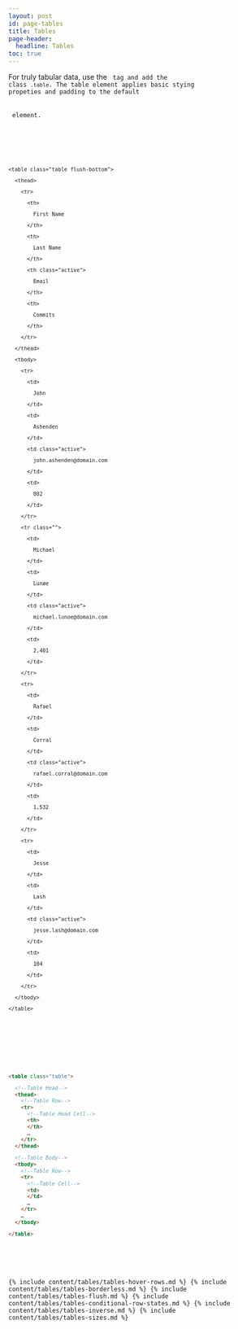 ```yaml
---
layout: post
id: page-tables
title: Tables
page-header:
  headline: Tables
toc: true
---
```


For truly tabular data, use the <code><table></code> tag and add the class <code>.table</code>.  The table element applies basic stying propeties and padding to the default <code><table></code> element.

<div class="panel flush-bottom">

  <div class="panel-cell">

    <table class="table flush-bottom">

      <thead>

        <tr>

          <th>

            First Name

          </th>

          <th>

            Last Name

          </th>

          <th class="active">

            Email

          </th>

          <th>

            Commits

          </th>

        </tr>

      </thead>

      <tbody>

        <tr>

          <td>

            John

          </td>

          <td>

            Ashenden

          </td>

          <td class="active">

            john.ashenden@domain.com

          </td>

          <td>

            802

          </td>

        </tr>

        <tr class="">

          <td>

            Michael

          </td>

          <td>

            Lunøe

          </td>

          <td class="active">

            michael.lunoe@domain.com

          </td>

          <td>

            2,401

          </td>

        </tr>

        <tr>

          <td>

            Rafael

          </td>

          <td>

            Corral

          </td>

          <td class="active">

            rafael.corral@domain.com

          </td>

          <td>

            1,532

          </td>

        </tr>

        <tr>

          <td>

            Jesse

          </td>

          <td>

            Lash

          </td>

          <td class="active">

            jesse.lash@domain.com

          </td>

          <td>

            104

          </td>

        </tr>

      </tbody>

    </table>

  </div>

  <div class="panel-cell panel-cell-light panel-cell-code-block" markdown="1">

```html
<table class="table">

  <!--Table Head-->
  <thead>
    <!--Table Row-->
    <tr>
      <!--Table Head Cell-->
      <th>
      </th>
      …
    </tr>
  </thead>

  <!--Table Body-->
  <tbody>
    <!--Table Row-->
    <tr>
      <!--Table Cell-->
      <td>
      </td>
      …
    </tr>
    …
  </tbody>

</table>
```

  </div>

</div>

{% include content/tables/tables-hover-rows.md %}
{% include content/tables/tables-borderless.md %}
{% include content/tables/tables-flush.md %}
{% include content/tables/tables-conditional-row-states.md %}
{% include content/tables/tables-inverse.md %}
{% include content/tables/tables-sizes.md %}
